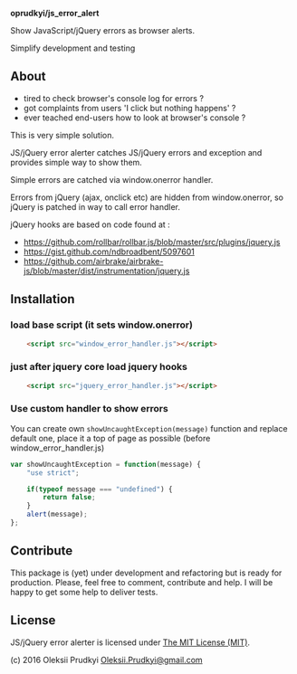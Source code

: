 **oprudkyi/js_error_alert** 

Show JavaScript/jQuery errors as browser alerts. 

Simplify development and testing

## About

- tired to check browser's console log for errors ?
- got complaints from users 'I click but nothing happens' ?
- ever teached end-users how to look at browser's console ?

This is very simple solution. 

JS/jQuery error alerter catches JS/jQuery errors and exception and provides simple way to show them.

Simple errors are catched via window.onerror handler.

Errors from jQuery (ajax, onclick etc) are hidden from window.onerror, so jQuery is patched in way to call error handler.

jQuery hooks are based on code found at :

- https://github.com/rollbar/rollbar.js/blob/master/src/plugins/jquery.js
- https://gist.github.com/ndbroadbent/5097601
- https://github.com/airbrake/airbrake-js/blob/master/dist/instrumentation/jquery.js



## Installation

### load base script (it sets window.onerror)
```html
	<script src="window_error_handler.js"></script>
```

### just after jquery core load jquery hooks 
```html
	<script src="jquery_error_handler.js"></script>
```

### Use custom handler to show errors

You can create own ```showUncaughtException(message)``` function and replace default one, 
place it a top of page as possible (before window_error_handler.js)

```js
var showUncaughtException = function(message) {
	"use strict";

	if(typeof message === "undefined") {
		return false;
	}
	alert(message);
};

```

## Contribute

This package is (yet) under development and refactoring but is ready for
production. Please, feel free to comment, contribute and help. I will be happy
to get some help to deliver tests.

## License

JS/jQuery error alerter is licensed under [The MIT License (MIT)](LICENSE).

(c) 2016 Oleksii Prudkyi <Oleksii.Prudkyi@gmail.com>
